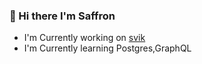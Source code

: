 ### 👋 Hi there I'm Saffron

- I'm Currently working on [svik]
- I'm Currently learning Postgres,GraphQL

 [#flutter]: https://flutter.dev
 [svik]: https://svik-app.web.app
